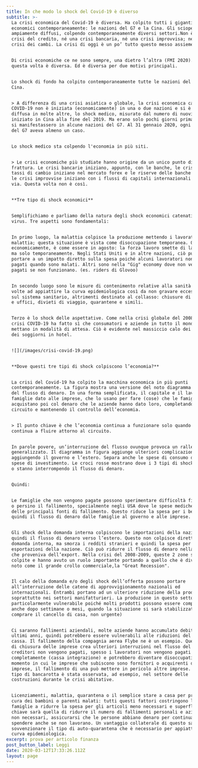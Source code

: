 ```yaml
---
title: In che modo lo shock del Covid-19 è diverso
subtitle: >-
  La crisi economica del Covid-19 è diversa. Ha colpito tutti i giganti
  economici contemporaneamente: le nazioni del G7 e la Cina. Gli scioperi sono
  ampiamente diffusi, colpendo contemporaneamente diversi settori.Non è una
  crisi del credito, né una crisi bancaria, né una crisi improvvisa; né una
  crisi dei cambi. La crisi di oggi è un po’ tutto questo messo assieme.


  Di crisi economiche ce ne sono sempre, una dietro l’altra (FMI 2020). Ma
  questa volta è diversa. Ed è diversa per due motivi principali.


  Lo shock di fondo ha colpito contemporaneamente tutte le nazioni del G7 e la
  Cina.


  > A differenza di una crisi asiatica o globale, la crisi economica causata dal
  COVID-19 non è iniziata (economicamente) in una o due nazioni e si è poi
  diffusa in molte altre, lo shock medico, misurato dal numero di nuovi casi, è
  iniziato in Cina alla fine del 2019. Ma erano solo pochi giorni prima che casi
  si manifestassero in alcune nazioni del G7. Al 31 gennaio 2020, ogni nazione
  del G7 aveva almeno un caso.


  Lo shock medico sta colpendo l'economia in più siti.


  > Le crisi economiche più studiate hanno origine da un unico punto di
  frattura. Le crisi bancarie iniziano, appunto, con le banche, le crisi dei
  tassi di cambio iniziano nel mercato forex e le riserve delle banche centrali,
  le crisi improvvise iniziano con i flussi di capitali internazionali e così
  via. Questa volta non è così.


  **Tre tipo di shock economici**


  Semplifichiamo e parliamo della natura degli shock economici catenati dal
  virus. Tre aspetti sono fondamentali:


  In primo luogo, la malattia colpisce la produzione mettendo i lavoratori in
  malattia; questa situazione è vista come disoccupazione temporanea. O
  economicamente, è come essere in agosto: la forza lavoro smette di lavorare,
  ma solo temporaneamente. Negli Stati Uniti e in altre nazioni, ciò può anche
  portare a un impatto diretto sulla spesa poiché alcuni lavoratori non vengono
  pagati quando sono malati. Altri sono nella "Gig" economy dove non vengono
  pagati se non funzionano. (es. riders di Glovoo)


  In secondo luogo sono le misure di contenimento relative alla sanità pubblica
  volte ad appiattire la curva epidemiologica così da non gravare eccessivamente
  sul sistema sanitario, altrimenti destinato al collasso: chiusure di fabbriche
  e uffici, divieti di viaggio, quarantene e simili.


  Terzo è lo shock delle aspettative. Come nella crisi globale del 2008-2009, la
  crisi COVID-19 ha fatto sì che consumatori e aziende in tutto il mondo si
  mettano in modalità di attesa. Ciò è evidente nel massiccio calo dei viaggi e
  dei soggiorni in hotel.


  ![](/images/crisi-covid-19.png)


  **Dove questi tre tipi di shock colpiscono l’economia?**


  La crisi del Covid-19 ha colpito la macchina economica in più punti
  contemporaneamente. La figura mostra una versione del noto diagramma circolare
  del flusso di denaro. In una forma semplificata, il capitale e il lavoro delle
  famiglie dato alle imprese, che lo usano per fare (cose) che le famiglie
  acquistano poi col denaro che le aziende hanno dato loro, completando così il
  circuito e mantenendo il controllo dell’economia.


  > Il punto chiave è che l’economia continua a funzionare solo quando il denaro
  continua a fluire attorno al circuito.


  In parole povere, un’interruzione del flusso ovunque provoca un rallentamento
  generalizzato. Il diagramma in figura aggiunge ulteriori complicazioni
  aggiungendo il governo e l’estero. Separa anche le spese di consumo dalle
  spese di investimento. Le croci rosse mostrano dove i 3 tipi di shock possono,
  o stanno interrompendo il flusso di denaro.


  Quindi:


  Le famiglie che non vengono pagate possono sperimentare difficoltà finanziarie
  o persino il fallimento, specialmente negli USA dove le spese mediche sono una
  delle principali fonti di fallimento. Questo riduce la spesa per i beni, e
  quindi il flusso di denaro dalle famiglie al governo e alle imprese.


  Gli shock della domanda interna colpiscono le importazioni della nazione e
  quindi il flusso di denaro verso l’estero. Questo non colpisce direttamente la
  domanda interna, ma smorza i redditi stranieri e quindi la spesa per le
  esportazioni della nazione. Ciò può ridurre il flusso di denaro nella nazione
  che proveniva dell’export. Nella crisi del 2008-2009, queste 2 zone sono state
  colpite e hanno avuto un ruolo importante portando a quello che è diventato
  noto come il grande crollo commerciale,la "Great Recession".


  Il calo della domanda e/o degli shock dell’offerta possono portare
  all’interruzione delle catene di approvvigionamento nazionali ed
  internazionali. Entrambi portano ad un ulteriore riduzione della produzione,
  soprattutto nei settori manifatturieri. La produzione in questo settore è
  particolarmente vulnerabile poiché molti prodotti possono essere comprati
  anche dopo settimane o mesi, quando la situazione si sarà stabilizzata (es.
  comprare il cancello di casa, non urgente)


  Ci saranno fallimenti aziendali, molte aziende hanno accumulato debiti negli
  ultimi anni, quindi potrebbero essere vulnerabili alle riduzioni del flusso di
  cassa. Il fallimento della compagnia aerea Flybe ne è un esempio. Questo tipo
  di chiusura delle imprese crea ulteriori interruzioni nel flusso del denaro. I
  creditori non vengono pagati, spesso i lavoratori non vengono pagati
  completamente (cassa integrazione) e potrebbero diventare disoccupati. Nel
  momento in cui le imprese che subiscono sono fornitori o acquirenti di altre
  imprese, il fallimento di una può mettere in pericolo altre imprese. Questo
  tipo di bancarotta è stata osservata, ad esempio, nel settore delle
  costruzioni durante le crisi abitative.


  Licenziamenti, malattia, quarantena o il semplice stare a casa per prendersi
  cura dei bambini o parenti malati: tutti questi fattori costringono le
  famiglie a ridurre la spesa per gli articoli meno necessari e superflui. La
  chiave sarà quella di ridurre il numero di fallimenti personali e aziendali
  non necessari, assicurarsi che le persone abbiano denaro per continuare a
  spendere anche se non lavorano. Un vantaggio collaterale di questo sarebbe di
  sovvenzionare il tipo di auto-quarantena che è necessario per appiattire la
  curva epidemiologica.
excerpt: prova per articolo finanza
post_button_label: Leggi
date: 2020-03-12T17:33:26.112Z
layout: page
---
```

